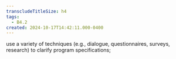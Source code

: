```yaml
---
transcludeTitleSize: h4
tags:
  - B4.2
created: 2024-10-17T14:42:11.000-0400
---
```

use a variety of techniques (e.g., dialogue, questionnaires, surveys, research) to clarify program specifications;